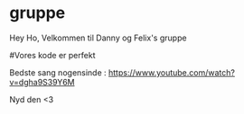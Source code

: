 # gruppe

Hey Ho, Velkommen til Danny og Felix's gruppe

#Vores kode er perfekt

Bedste sang nogensinde : 
https://www.youtube.com/watch?v=dgha9S39Y6M

Nyd den <3